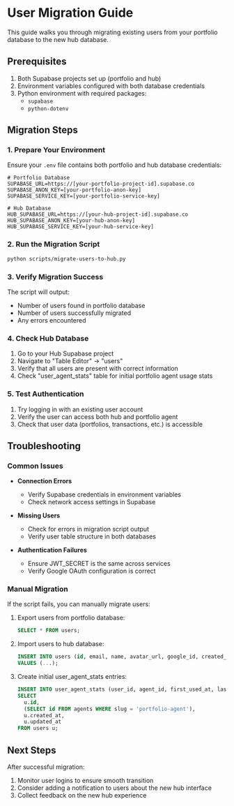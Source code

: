# User Migration Guide

This guide walks you through migrating existing users from your portfolio database to the new hub database.

## Prerequisites

1. Both Supabase projects set up (portfolio and hub)
2. Environment variables configured with both database credentials
3. Python environment with required packages:
   - `supabase`
   - `python-dotenv`

## Migration Steps

### 1. Prepare Your Environment

Ensure your `.env` file contains both portfolio and hub database credentials:

```
# Portfolio Database
SUPABASE_URL=https://[your-portfolio-project-id].supabase.co
SUPABASE_ANON_KEY=[your-portfolio-anon-key]
SUPABASE_SERVICE_KEY=[your-portfolio-service-key]

# Hub Database
HUB_SUPABASE_URL=https://[your-hub-project-id].supabase.co
HUB_SUPABASE_ANON_KEY=[your-hub-anon-key]
HUB_SUPABASE_SERVICE_KEY=[your-hub-service-key]
```

### 2. Run the Migration Script

```bash
python scripts/migrate-users-to-hub.py
```

### 3. Verify Migration Success

The script will output:
- Number of users found in portfolio database
- Number of users successfully migrated
- Any errors encountered

### 4. Check Hub Database

1. Go to your Hub Supabase project
2. Navigate to "Table Editor" → "users"
3. Verify that all users are present with correct information
4. Check "user_agent_stats" table for initial portfolio agent usage stats

### 5. Test Authentication

1. Try logging in with an existing user account
2. Verify the user can access both hub and portfolio agent
3. Check that user data (portfolios, transactions, etc.) is accessible

## Troubleshooting

### Common Issues

- **Connection Errors**
  - Verify Supabase credentials in environment variables
  - Check network access settings in Supabase

- **Missing Users**
  - Check for errors in migration script output
  - Verify user table structure in both databases

- **Authentication Failures**
  - Ensure JWT_SECRET is the same across services
  - Verify Google OAuth configuration is correct

### Manual Migration

If the script fails, you can manually migrate users:

1. Export users from portfolio database:
   ```sql
   SELECT * FROM users;
   ```

2. Import users to hub database:
   ```sql
   INSERT INTO users (id, email, name, avatar_url, google_id, created_at, updated_at)
   VALUES (...);
   ```

3. Create initial user_agent_stats entries:
   ```sql
   INSERT INTO user_agent_stats (user_id, agent_id, first_used_at, last_used_at)
   SELECT 
     u.id, 
     (SELECT id FROM agents WHERE slug = 'portfolio-agent'),
     u.created_at,
     u.updated_at
   FROM users u;
   ```

## Next Steps

After successful migration:

1. Monitor user logins to ensure smooth transition
2. Consider adding a notification to users about the new hub interface
3. Collect feedback on the new hub experience 